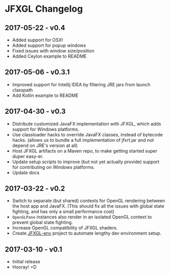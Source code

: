 
# JFXGL Changelog

## 2017-05-22 - v0.4
 * Added support for OSX!
 * Added support for popup windows
 * Fixed issues with window size/position
 * Added Ceylon example to README


## 2017-05-06 - v0.3.1
 * Improved support for Intellij IDEA by filtering JRE jars from launch classpath
 * Add Kotlin example to README


## 2017-04-30 - v0.3
 * Distribute customized JavaFX implementation with JFXGL, which adds support for Windows platforms.
 * Use classloader hacks to override JavaFX classes, instead of bytecode hacks.
   (allows us to bundle a full implementation of jfxrt.jar and not depend on JRE's version at all)
 * Host JFXGL artifacts on a Maven repo, to make getting started super duper easy-er.
 * Update setup scripts to improve (but not yet actually provide) support for contributing on Windows platforms.
 * Update docs


## 2017-03-22 - v0.2
 * Switch to separate (but shared) contexts for OpenGL rendering between the host app and JavaFX.
   (This should fix all the issues with global state fighting, and has only a small performance cost)
 * `OpenGLPane` instances also render in an isolated OpenGL context to prevent global state fighting.
 * Increase OpenGL compatibility of JFXGL shaders.
 * Create [JFXGL-env][jfxgl-env] project to automate lengthy dev environment setup.

[jfxgl-env]: https://bitbucket.org/cuchaz/jfxgl-env


## 2017-03-10 - v0.1
 * Initial release
 * Hooray! =D
